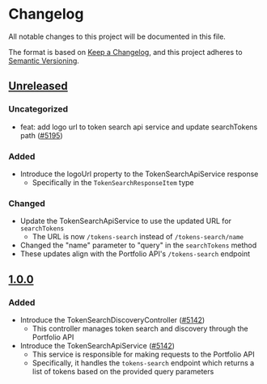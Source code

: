 # Changelog

All notable changes to this project will be documented in this file.

The format is based on [Keep a Changelog](https://keepachangelog.com/en/1.0.0/),
and this project adheres to [Semantic Versioning](https://semver.org/spec/v2.0.0.html).

## [Unreleased]

### Uncategorized

- feat: add logo url to token search api service and update searchTokens path ([#5195](https://github.com/MetaMask/core/pull/5195))

### Added

- Introduce the logoUrl property to the TokenSearchApiService response
  - Specifically in the `TokenSearchResponseItem` type

### Changed

- Update the TokenSearchApiService to use the updated URL for `searchTokens`
  - The URL is now `/tokens-search` instead of `/tokens-search/name`
- Changed the "name" parameter to "query" in the `searchTokens` method
- These updates align with the Portfolio API's `/tokens-search` endpoint

## [1.0.0]

### Added

- Introduce the TokenSearchDiscoveryController ([#5142](https://github.com/MetaMask/core/pull/5142/))
  - This controller manages token search and discovery through the Portfolio API
- Introduce the TokenSearchApiService ([#5142](https://github.com/MetaMask/core/pull/5142/))
  - This service is responsible for making requests to the Portfolio API
  - Specifically, it handles the `tokens-search` endpoint which returns a list of tokens based on the provided query parameters

[Unreleased]: https://github.com/MetaMask/core/compare/@metamask/token-search-discovery-controller@1.0.0...HEAD
[1.0.0]: https://github.com/MetaMask/core/releases/tag/@metamask/token-search-discovery-controller@1.0.0
